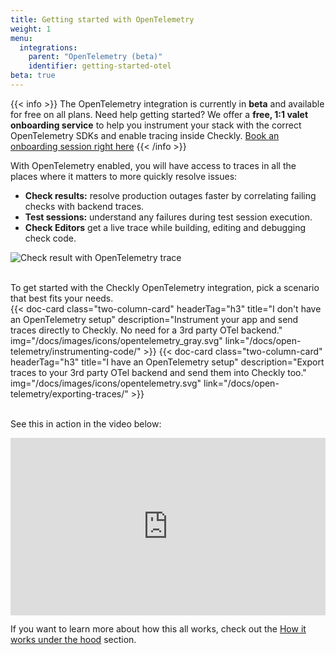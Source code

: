 ```yaml
---
title: Getting started with OpenTelemetry
weight: 1
menu:
  integrations:
    parent: "OpenTelemetry (beta)"
    identifier: getting-started-otel
beta: true
---
```


{{< info >}}
The OpenTelemetry integration is currently in **beta** and available for free on all plans. 
Need help getting started? We offer a **free, 1:1 valet onboarding service** to help you instrument your stack with the 
correct OpenTelemetry SDKs and enable tracing inside Checkly. 
[Book an onboarding session right here](https://calendly.com/tim-nolet/checkly-open-telemetry)
{{< /info >}}

With OpenTelemetry enabled, you will have access to traces in all the places where it matters to more quickly resolve issues:
- **Check results:** resolve production outages faster by correlating failing checks with backend traces.
- **Test sessions:** understand any failures during test session execution.
- **Check Editors** get a live trace while building, editing and debugging check code.

![Check result with OpenTelemetry trace](/docs/images/integrations/otel/otel_check_result.png)


<br>
To get started with the Checkly OpenTelemetry integration, pick a scenario that best fits your needs.

<div class="cards-list">
{{< doc-card
	  class="two-column-card"
	  headerTag="h3"
	  title="I don't have an OpenTelemetry setup"
	  description="Instrument your app and send traces directly to Checkly. No need for a 3rd party OTel backend."
	  img="/docs/images/icons/opentelemetry_gray.svg"
	  link="/docs/open-telemetry/instrumenting-code/"
>}}
{{< doc-card
	  class="two-column-card"
	  headerTag="h3"
	  title="I have an OpenTelemetry setup"
	  description="Export traces to your 3rd party OTel backend and send them into Checkly too."
	  img="/docs/images/icons/opentelemetry.svg"
	  link="/docs/open-telemetry/exporting-traces/"
>}}
</div>

<br>

See this in action in the video below:

<div style="position: relative; padding-bottom: 56.25%; height: 0;"><iframe src="https://www.loom.com/embed/30c143388ba54e9ba6b665dfbfe0d295?sid=8ad8d273-b0bb-48ca-b456-1b137384b9de" frameborder="0" webkitallowfullscreen mozallowfullscreen allowfullscreen style="position: absolute; top: 0; left: 0; width: 100%; height: 100%;"></iframe></div>

If you want to learn more about how this all works, check out the [How it works under the hood](/docs/open-telemetry/how-it-works/) section.

